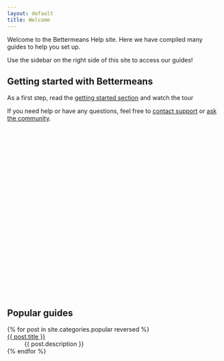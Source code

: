```yaml
---
layout: default
title: Welcome
---
```


Welcome to the Bettermeans Help site. Here we have compiled many guides to help you set up.

Use the sidebar on the right side of this site to access our guides!

Getting started with Bettermeans
-----------------------------------

As a first step, read the [getting started section](insertlink) and watch the tour

If you need help or have any questions, feel free to [contact support](mailto:support@bettermeans.com) or [ask the community](https://secure.bettermeans.com/projects/21/boards/39).

<object width="640" height="390">
  <param name="movie" value="http://www.youtube.com/v/0wJAf229YUs"></param>
  <param name="allowFullScreen" value="true"></param>
  <embed src="http://www.youtube.com/v/0wJAf229YUs"
  type="application/x-shockwave-flash" allowfullscreen="true"
  width="640" height="390"></embed>
</object>

Popular guides
--------------

<dl>
  {% for post in site.categories.popular reversed %}
    <dt><a href="{{ post.url }}" id="{{ cat }}">{{ post.title }}</a></dt>
    <dd>{{ post.description }}</dd>
  {% endfor %}
</dl>


